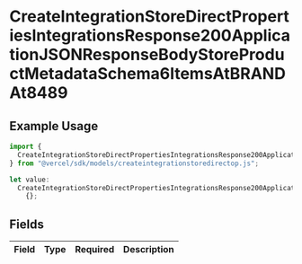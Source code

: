# CreateIntegrationStoreDirectPropertiesIntegrationsResponse200ApplicationJSONResponseBodyStoreProductMetadataSchema6ItemsAtBRANDAt8489

## Example Usage

```typescript
import {
  CreateIntegrationStoreDirectPropertiesIntegrationsResponse200ApplicationJSONResponseBodyStoreProductMetadataSchema6ItemsAtBRANDAt8489,
} from "@vercel/sdk/models/createintegrationstoredirectop.js";

let value:
  CreateIntegrationStoreDirectPropertiesIntegrationsResponse200ApplicationJSONResponseBodyStoreProductMetadataSchema6ItemsAtBRANDAt8489 =
    {};
```

## Fields

| Field       | Type        | Required    | Description |
| ----------- | ----------- | ----------- | ----------- |